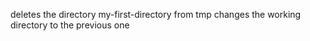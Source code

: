 deletes the directory my-first-directory from tmp
changes the working directory to the previous one
